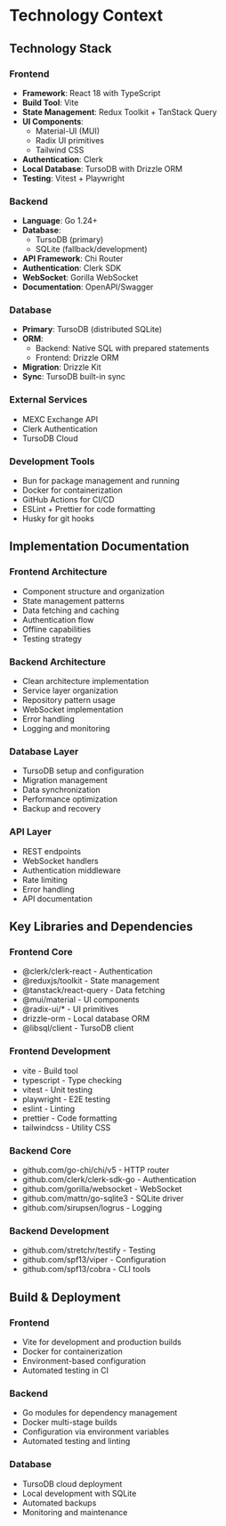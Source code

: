 # Technology Context

## Technology Stack

### Frontend
- **Framework**: React 18 with TypeScript
- **Build Tool**: Vite
- **State Management**: Redux Toolkit + TanStack Query
- **UI Components**: 
  - Material-UI (MUI)
  - Radix UI primitives
  - Tailwind CSS
- **Authentication**: Clerk
- **Local Database**: TursoDB with Drizzle ORM
- **Testing**: Vitest + Playwright

### Backend
- **Language**: Go 1.24+
- **Database**: 
  - TursoDB (primary)
  - SQLite (fallback/development)
- **API Framework**: Chi Router
- **Authentication**: Clerk SDK
- **WebSocket**: Gorilla WebSocket
- **Documentation**: OpenAPI/Swagger

### Database
- **Primary**: TursoDB (distributed SQLite)
- **ORM**: 
  - Backend: Native SQL with prepared statements
  - Frontend: Drizzle ORM
- **Migration**: Drizzle Kit
- **Sync**: TursoDB built-in sync

### External Services
- MEXC Exchange API
- Clerk Authentication
- TursoDB Cloud

### Development Tools
- Bun for package management and running
- Docker for containerization
- GitHub Actions for CI/CD
- ESLint + Prettier for code formatting
- Husky for git hooks

## Implementation Documentation

### Frontend Architecture
- Component structure and organization
- State management patterns
- Data fetching and caching
- Authentication flow
- Offline capabilities
- Testing strategy

### Backend Architecture
- Clean architecture implementation
- Service layer organization
- Repository pattern usage
- WebSocket implementation
- Error handling
- Logging and monitoring

### Database Layer
- TursoDB setup and configuration
- Migration management
- Data synchronization
- Performance optimization
- Backup and recovery

### API Layer
- REST endpoints
- WebSocket handlers
- Authentication middleware
- Rate limiting
- Error handling
- API documentation

## Key Libraries and Dependencies

### Frontend Core
- @clerk/clerk-react - Authentication
- @reduxjs/toolkit - State management
- @tanstack/react-query - Data fetching
- @mui/material - UI components
- @radix-ui/* - UI primitives
- drizzle-orm - Local database ORM
- @libsql/client - TursoDB client

### Frontend Development
- vite - Build tool
- typescript - Type checking
- vitest - Unit testing
- playwright - E2E testing
- eslint - Linting
- prettier - Code formatting
- tailwindcss - Utility CSS

### Backend Core
- github.com/go-chi/chi/v5 - HTTP router
- github.com/clerk/clerk-sdk-go - Authentication
- github.com/gorilla/websocket - WebSocket
- github.com/mattn/go-sqlite3 - SQLite driver
- github.com/sirupsen/logrus - Logging

### Backend Development
- github.com/stretchr/testify - Testing
- github.com/spf13/viper - Configuration
- github.com/spf13/cobra - CLI tools

## Build & Deployment

### Frontend
- Vite for development and production builds
- Docker for containerization
- Environment-based configuration
- Automated testing in CI

### Backend
- Go modules for dependency management
- Docker multi-stage builds
- Configuration via environment variables
- Automated testing and linting

### Database
- TursoDB cloud deployment
- Local development with SQLite
- Automated backups
- Monitoring and maintenance
